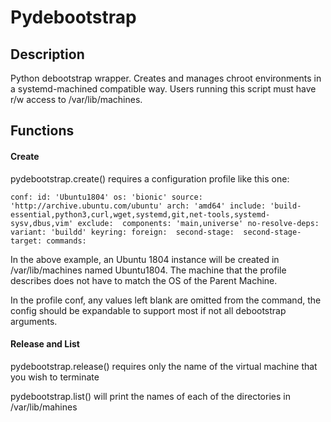 # Pydebootstrap

## Description

Python debootstrap wrapper. Creates and manages chroot environments in a systemd-machined compatible way.
Users running this script must have r/w access to /var/lib/machines.


## Functions

#### Create
pydebootstrap.create() requires a configuration profile like this one:

``
conf:
  id: 'Ubuntu1804'
  os: 'bionic'
  source: 'http://archive.ubuntu.com/ubuntu'
  arch: 'amd64'
  include: 'build-essential,python3,curl,wget,systemd,git,net-tools,systemd-sysv,dbus,vim'
  exclude: 
  components: 'main,universe'
  no-resolve-deps: 
  variant: 'buildd'
  keyring:
  foreign: 
  second-stage: 
  second-stage-target:
  commands:
``

In the above example, an Ubuntu 1804 instance will be created in /var/lib/machines named Ubuntu1804.
The machine that the profile describes does not have to match the OS of the Parent Machine.

In the profile conf, any values left blank are omitted from the command, the config should be expandable to
support most if not all debootstrap arguments.

#### Release and List

pydebootstrap.release() requires only the name of the virtual machine that you wish to terminate

pydebootstrap.list() will print the names of each of the directories in /var/lib/mahines
